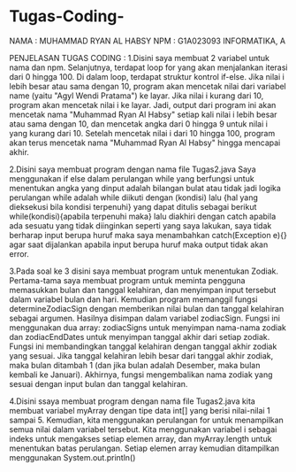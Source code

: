 # Tugas-Coding-
NAMA : MUHAMMAD RYAN AL HABSY
NPM : G1A023093
INFORMATIKA, A

PENJELASAN TUGAS CODING :
1.Disini saya membuat 2 variabel untuk nama dan npm. Selanjutnya, terdapat loop for yang akan menjalankan iterasi 
  dari 0 hingga 100. Di dalam loop, terdapat struktur kontrol if-else. Jika nilai i lebih besar atau sama dengan 10, 
  program akan mencetak nilai dari variabel name (yaitu "Agyl Wendi Pratama") ke layar. Jika nilai i kurang dari 10, 
  program akan mencetak nilai i ke layar. Jadi, output dari program ini akan mencetak nama "Muhammad Ryan Al Habsy" 
  setiap kali nilai i lebih besar atau sama dengan 10, dan mencetak angka dari 0 hingga 9 untuk nilai i yang kurang 
  dari 10. Setelah mencetak nilai i dari 10 hingga 100, program akan terus mencetak nama "Muhammad Ryan Al Habsy" 
  hingga mencapai akhir.

2.Disini saya membuat program dengan nama file Tugas2.java Saya menggunakan if else dalam perulangan while yang 
  berfungsi untuk menentukan angka yang dinput adalah bilangan bulat atau tidak jadi logika perulangan while adalah 
  while diikuti dengan (kondisi) lalu {hal yang dieksekusi bila kondisi terpenuhi} yang dapat ditulis sebagai berikut 
  while(kondisi){apabila terpenuhi maka} lalu diakhiri dengan catch apabila ada sesuatu yang tidak diinginkan seperti 
  yang saya lakukan, saya tidak berharap input berupa huruf maka saya menambahkan catch(Exception e){} agar saat 
  dijalankan apabila input berupa huruf maka output tidak akan error.

3.Pada soal ke 3 disini saya membuat program untuk menentukan Zodiak. Pertama-tama saya membuat program untuk meminta 
  pengguna memasukkan bulan dan tanggal kelahiran, dan menyimpan input tersebut dalam variabel bulan dan hari. 
  Kemudian program memanggil fungsi determineZodiacSign dengan memberikan nilai bulan dan tanggal kelahiran sebagai 
  argumen. Hasilnya disimpan dalam variabel zodiacSign. Fungsi ini menggunakan dua array: zodiacSigns untuk menyimpan 
  nama-nama zodiak dan zodiacEndDates untuk menyimpan tanggal akhir dari setiap zodiak. Fungsi ini membandingkan 
  tanggal kelahiran dengan tanggal akhir zodiak yang sesuai. Jika tanggal kelahiran lebih besar dari tanggal akhir 
  zodiak, maka bulan ditambah 1 (dan jika bulan adalah Desember, maka bulan kembali ke Januari). Akhirnya, fungsi 
  mengembalikan nama zodiak yang sesuai dengan input bulan dan tanggal kelahiran.

4.Disini ssaya membuat program dengan nama file Tugas2.java kita membuat variabel myArray dengan tipe data int[] yang 
  berisi nilai-nilai 1 sampai 5. Kemudian, kita menggunakan perulangan for untuk menampilkan semua nilai dalam 
  variabel tersebut. Kita menggunakan variabel i sebagai indeks untuk mengakses setiap elemen array, 
  dan myArray.length untuk menentukan batas perulangan. Setiap elemen array kemudian ditampilkan 
  menggunakan System.out.println()

